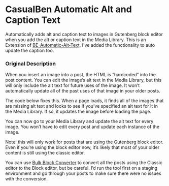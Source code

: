 # CasualBen Automatic Alt and Caption Text

Automatically adds alt and caption text to images in Gutenberg block editor when you add the alt or caption text in the Media Library.
This is an Extension of [BE-Automatic-Alt-Text](https://github.com/billerickson/BE-Automatic-Alt-Text). I've added the functionality to auto update the caption too.

### Original Description
When you insert an image into a post, the HTML is “hardcoded” into the post content. You can edit the image’s alt text in the Media Library, but this will only include the alt text for future uses of the image. It won’t automatically update all of the past uses of that image in your older posts.

The code below fixes this. When a page loads, it finds all of the images that are missing alt text and looks to see if you’ve specified an alt text for it in the Media Library. If so, it updates the image before loading the page.

You can now go to your Media Library and update the alt text for every image. You won’t have to edit every post and update each instance of the image.

Note: this will only work for posts that are using the Gutenberg block editor. Even if you’re using the block editor now, it’s likely that most of your older content is still using the classic editor.

You can use [Bulk Block Converter](https://wordpress.org/plugins/bulk-block-converter/) to convert all the posts using the Classic editor to the Block editor, but be careful. I’d run the tool first on a staging environment and go through your posts to make sure there were no issues with the conversion.
